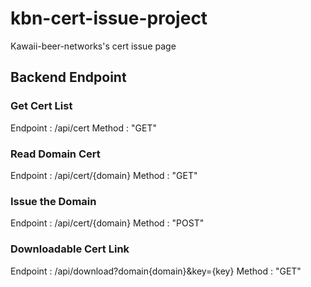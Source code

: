 # kbn-cert-issue-project
Kawaii-beer-networks's cert issue page

## Backend Endpoint
### Get Cert List
Endpoint : /api/cert
Method : "GET"
### Read Domain Cert
Endpoint : /api/cert/{domain}
Method : "GET"
### Issue the Domain
Endpoint : /api/cert/{domain}
Method : "POST"

### Downloadable Cert Link
Endpoint : /api/download?domain{domain}&key={key}
Method : "GET"

